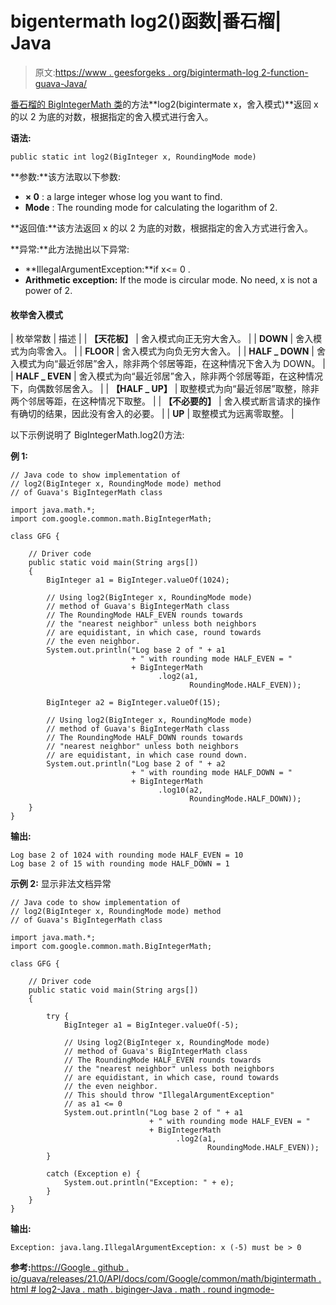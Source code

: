 # bigentermath log2()函数|番石榴| Java

> 原文:[https://www . geesforgeks . org/bigintermath-log 2-function-guava-Java/](https://www.geeksforgeeks.org/bigintegermath-log2-function-guava-java/)

[番石榴的 BigIntegerMath 类](https://www.geeksforgeeks.org/bigintegermath-class-guava-java/)的方法**log2(bigintermate x，舍入模式)**返回 x 的以 2 为底的对数，根据指定的舍入模式进行舍入。

**语法:**

```
public static int log2(BigInteger x, RoundingMode mode)

```

**参数:**该方法取以下参数:

*   **× 0** : a large integer whose log you want to find.
*   **Mode** : The rounding mode for calculating the logarithm of 2.

**返回值:**该方法返回 x 的以 2 为底的对数，根据指定的舍入方式进行舍入。

**异常:**此方法抛出以下异常:

*   **IllegalArgumentException:**if x<= 0 .
*   **Arithmetic exception:** If the mode is circular mode. No need, x is not a power of 2.

#### 枚举舍入模式

| 枚举常数 | 描述 |
| **【天花板】** | 舍入模式向正无穷大舍入。 |
| **DOWN** | 舍入模式为向零舍入。 |
| **FLOOR** | 舍入模式为向负无穷大舍入。 |
| **HALF _ DOWN** | 舍入模式为向“最近邻居”舍入，除非两个邻居等距，在这种情况下舍入为 DOWN。 |
| **HALF _ EVEN** | 舍入模式为向“最近邻居”舍入，除非两个邻居等距，在这种情况下，向偶数邻居舍入。 |
| **【HALF _ UP】** | 取整模式为向“最近邻居”取整，除非两个邻居等距，在这种情况下取整。 |
| **【不必要的】** | 舍入模式断言请求的操作有确切的结果，因此没有舍入的必要。 |
| **UP** | 取整模式为远离零取整。 |

以下示例说明了 BigIntegerMath.log2()方法:

**例 1:**

```
// Java code to show implementation of
// log2(BigInteger x, RoundingMode mode) method
// of Guava's BigIntegerMath class

import java.math.*;
import com.google.common.math.BigIntegerMath;

class GFG {

    // Driver code
    public static void main(String args[])
    {
        BigInteger a1 = BigInteger.valueOf(1024);

        // Using log2(BigInteger x, RoundingMode mode)
        // method of Guava's BigIntegerMath class
        // The RoundingMode HALF_EVEN rounds towards
        // the "nearest neighbor" unless both neighbors
        // are equidistant, in which case, round towards
        // the even neighbor.
        System.out.println("Log base 2 of " + a1
                           + " with rounding mode HALF_EVEN = "
                           + BigIntegerMath
                                 .log2(a1,
                                        RoundingMode.HALF_EVEN));

        BigInteger a2 = BigInteger.valueOf(15);

        // Using log2(BigInteger x, RoundingMode mode)
        // method of Guava's BigIntegerMath class
        // The RoundingMode HALF_DOWN rounds towards
        // "nearest neighbor" unless both neighbors
        // are equidistant, in which case round down.
        System.out.println("Log base 2 of " + a2
                           + " with rounding mode HALF_DOWN = "
                           + BigIntegerMath
                                 .log10(a2,
                                        RoundingMode.HALF_DOWN));
    }
}
```

**输出:**

```
Log base 2 of 1024 with rounding mode HALF_EVEN = 10
Log base 2 of 15 with rounding mode HALF_DOWN = 1

```

**示例 2:** 显示非法文档异常

```
// Java code to show implementation of
// log2(BigInteger x, RoundingMode mode) method
// of Guava's BigIntegerMath class

import java.math.*;
import com.google.common.math.BigIntegerMath;

class GFG {

    // Driver code
    public static void main(String args[])
    {

        try {
            BigInteger a1 = BigInteger.valueOf(-5);

            // Using log2(BigInteger x, RoundingMode mode)
            // method of Guava's BigIntegerMath class
            // The RoundingMode HALF_EVEN rounds towards
            // the "nearest neighbor" unless both neighbors
            // are equidistant, in which case, round towards
            // the even neighbor.
            // This should throw "IllegalArgumentException"
            // as a1 <= 0
            System.out.println("Log base 2 of " + a1
                               + " with rounding mode HALF_EVEN = "
                               + BigIntegerMath
                                     .log2(a1,
                                            RoundingMode.HALF_EVEN));
        }

        catch (Exception e) {
            System.out.println("Exception: " + e);
        }
    }
}
```

**输出:**

```
Exception: java.lang.IllegalArgumentException: x (-5) must be > 0

```

**参考:**[https://Google . github . io/guava/releases/21.0/API/docs/com/Google/common/math/bigintermath . html # log2-Java . math . biginger-Java . math . round ingmode-](https://google.github.io/guava/releases/21.0/api/docs/com/google/common/math/BigIntegerMath.html#log2-java.math.BigInteger-java.math.RoundingMode-)
